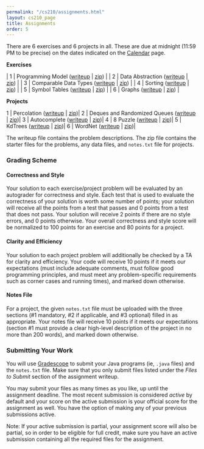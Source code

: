 ```yaml
---
permalink: "/cs210/assignments.html"
layout: cs210_page
title: Assignments
order: 5
---
```


There are 6 exercises and 6 projects in all. These are due at midnight (11:59 PM to be precise) on the dates indicated on the [Calendar](calendar.html) page.

**Exercises**

| 1 | Programming Model ([writeup](https://www.cs.umb.edu/~siyer/teaching/cs210/exercise1.pdf) \| [zip](https://www.cs.umb.edu/~siyer/teaching/cs210/exercise1.zip)) |
| 2 | Data Abstraction ([writeup](https://www.cs.umb.edu/~siyer/teaching/cs210/exercise2.pdf) \| [zip](https://www.cs.umb.edu/~siyer/teaching/cs210/exercise2.zip)) |
| 3 | Comparable Data Types ([writeup](https://www.cs.umb.edu/~siyer/teaching/cs210/exercise3.pdf) \| [zip](https://www.cs.umb.edu/~siyer/teaching/cs210/exercise3.zip)) |
| 4 | Sorting ([writeup](https://www.cs.umb.edu/~siyer/teaching/cs210/exercise4.pdf) \| [zip](https://www.cs.umb.edu/~siyer/teaching/cs210/exercise4.zip)) |
| 5 | Symbol Tables ([writeup](https://www.cs.umb.edu/~siyer/teaching/cs210/exercise5.pdf) \| [zip](https://www.cs.umb.edu/~siyer/teaching/cs210/exercise5.zip)) |
| 6 | Graphs ([writeup](https://www.cs.umb.edu/~siyer/teaching/cs210/exercise6.pdf) \| [zip](https://www.cs.umb.edu/~siyer/teaching/cs210/exercise6.zip)) |

**Projects**

1 | Percolation ([writeup](https://www.cs.umb.edu/~siyer/teaching/cs210/project1.pdf) \| [zip](https://www.cs.umb.edu/~siyer/teaching/cs210/project1.zip))|
2 | Deques and Randomized Queues ([writeup](https://www.cs.umb.edu/~siyer/teaching/cs210/project2.pdf) \| [zip](https://www.cs.umb.edu/~siyer/teaching/cs210/project2.zip))|
3 | Autocomplete ([writeup](https://www.cs.umb.edu/~siyer/teaching/cs210/project3.pdf) \| [zip](https://www.cs.umb.edu/~siyer/teaching/cs210/project3.zip))|
4 | 8 Puzzle ([writeup](https://www.cs.umb.edu/~siyer/teaching/cs210/project4.pdf) \| [zip](https://www.cs.umb.edu/~siyer/teaching/cs210/project4.zip))|
5 | KdTrees ([writeup](https://www.cs.umb.edu/~siyer/teaching/cs210/project5.pdf) \| [zip](https://www.cs.umb.edu/~siyer/teaching/cs210/project5.zip))|
6 | WordNet ([writeup](https://www.cs.umb.edu/~siyer/teaching/cs210/project6.pdf) \| [zip](https://www.cs.umb.edu/~siyer/teaching/cs210/project6.zip))|

The writeup file contains the problem descriptions. The zip file contains the starter files for the problems, any data files, and `notes.txt` file for projects.

### Grading Scheme

#### Correctness and Style

Your solution to each exercise/project problem will be evaluated by an autograder for correctness and style. Each test that is used to evaluate the correctness of your solution is worth some number of points; your solution will receive all the points from a test that passes and 0 points from a test that does not pass. Your solution will receive 2 points if there are no style errors, and 0 points otherwise. Your overall correctness and style score will be normalized to 100 points for an exercise and 80 points for a project.

#### Clarity and Efficiency

Your solution to each project problem will additionally be checked by a TA for clarity and efficiency. Your code will receive 10 points if it meets our expectations (must include adequate comments, must follow good programming principles, and must meet any problem-specific requirements such as corner cases and running times), and marked down otherwise.

#### Notes File

For a project, the given `notes.txt` file must be uploaded with the three sections (\#1 mandatory, \#2 if applicable, and \#3 optional) filled in as appropriate. Your notes file will receive 10 points if it meets our expectations (section \#1 must provide a clear high-level description of the project in no more than 200 words), and marked down otherwise.

### Submitting Your Work

You will use [Gradescope](https://gradescope.com/) to submit your Java programs (ie, `.java` files) and the `notes.txt` file. Make sure that you only submit files listed under the *Files to Submit* section of the assignment writeup.

You may submit your files as many times as you like, up until the assignment deadline. The most recent submission is considered *active* by default and your score on the active submission is your official score for the assignment as well. You have the option of making any of your previous submissions active.

Note: If your active submission is partial, your assignment score will also be partial, so in order to be eligible for full credit, make sure you have an active submission containing all the required files for the assignment. 
